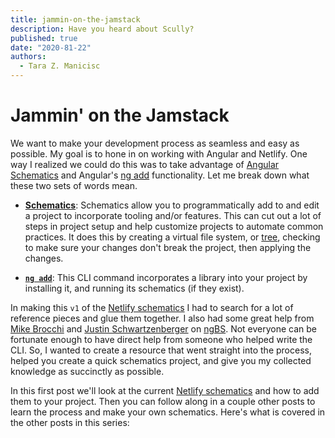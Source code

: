 ```yaml
---
title: jammin-on-the-jamstack
description: Have you heard about Scully?
published: true
date: "2020-81-22"
authors:
  - Tara Z. Manicisc
---
```


# Jammin' on the Jamstack

We want to make your development process as seamless and easy as possible. My goal is to hone in on working with Angular and Netlify. One way I realized we could do this was to take advantage of [Angular Schematics](https://angular.io/guide/schematics) and Angular's [ng add](https://angular.io/cli/add) functionality. Let me break down what these two sets of words mean.

- [**Schematics**](https://angular.io/guide/schematics): Schematics allow you to programmatically add to and edit a project to incorporate tooling and/or features. This can cut out a lot of steps in project setup and help customize projects to automate common practices. It does this by creating a virtual file system, or [tree](https://angular.io/guide/schematics-authoring#schematics-concepts), checking to make sure your changes don't break the project, then applying the changes.

- [**`ng add`**](https://angular.io/cli/add): This CLI command incorporates a library into your project by installing it, and running its schematics (if they exist).

In making this `v1` of the [Netlify schematics](https://github.com/tzmanics/netlify-schematics) I had to search for a lot of reference pieces and glue them together. I also had some great help from [Mike Brocchi](https://twitter.com/brocco) and [Justin Schwartzenberger](https://twitter.com/schwarty) on [ngBS](https://twitter.com/ngBS_show). Not everyone can be fortunate enough to have direct help from someone who helped write the CLI. So, I wanted to create a resource that went straight into the process, helped you create a quick schematics project, and give you my collected knowledge as succinctly as possible.

In this first post we'll look at the current [Netlify schematics](https://github.com/tzmanics/netlify-schematics/) and how to add them to your project. Then you can follow along in a couple other posts to learn the process and make your own schematics. Here's what is covered in the other posts in this series:
